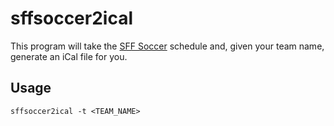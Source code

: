 # sffsoccer2ical

This program will take the [SFF Soccer](http://www.sffsoccer.com/) schedule and, given your team name, generate an iCal file for you.

## Usage

```
sffsoccer2ical -t <TEAM_NAME>
```
